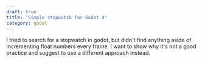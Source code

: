 ```yaml
---
draft: true
title: "Simple stopwatch for Godot 4"
category: godot
---
```


I tried to search for a stopwatch in godot, but didn't find anything aside of
incrementing float numbers every frame. I want to show why it's not a good
practice and suggest to use a different approach instead.
